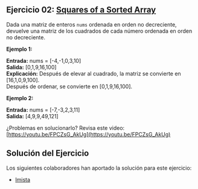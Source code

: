 ## Ejercicio 02: [Squares of a Sorted Array](https://leetcode.com/problems/squares-of-a-sorted-array/description/)

Dada una matriz de enteros `nums` ordenada en orden no decreciente, devuelve una matriz de los cuadrados de cada número ordenada en orden no decreciente.

**Ejemplo 1:**

**Entrada:** nums = [-4,-1,0,3,10]  
**Salida:** [0,1,9,16,100]  
**Explicación:** Después de elevar al cuadrado, la matriz se convierte en [16,1,0,9,100].  
Después de ordenar, se convierte en [0,1,9,16,100].

**Ejemplo 2:**

**Entrada:** nums = [-7,-3,2,3,11]  
**Salida:** [4,9,9,49,121]

¿Problemas en solucionarlo? Revisa este video: [https://youtu.be/FPCZsG_AkUg](https://youtu.be/FPCZsG_AkUg)

## Solución del Ejercicio

Los siguientes colaboradores han aportado la solución para este ejercicio:

- [Imista](https://github.com/Imista/)